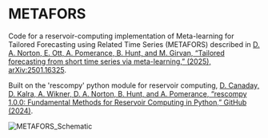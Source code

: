 # METAFORS
Code for a reservoir-computing implementation of Meta-learning for Tailored Forecasting using Related Time Series (METAFORS) described in [D. A. Norton, E. Ott, A. Pomerance, B. Hunt, and M. Girvan, “Tailored forecasting from short time series via meta-learning,” (2025), arXiv:2501.16325](https://doi.org/10.48550/arXiv.2501.16325).

Built on the 'rescompy' python module for reservoir computing, [D. Canaday, D. Kalra, A. Wikner, D. A. Norton, B. Hunt, and A. Pomerance, “rescompy 1.0.0: Fundamental Methods for Reservoir Computing in
Python,” GitHub (2024)](https://github.com/PotomacResearch/rescompy).

![METAFORS_Schematic](https://github.com/user-attachments/assets/50ca24b5-c5d9-4533-90d6-a68f0ea7528e)
